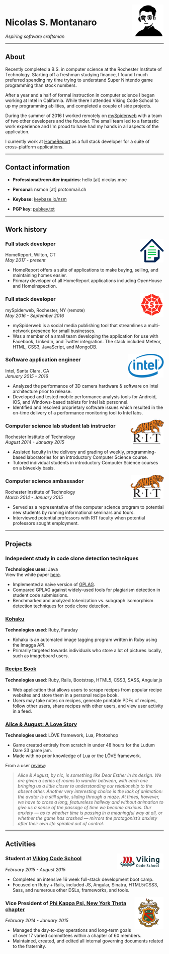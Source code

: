 <div style="float:right; margin-left: 10px">
  <img src="images/nobeard_bw.png" width="100px" height="100px" />
</div>

# Nicolas S. Montanaro
_Aspiring software craftsman_

---

## About


Recently completed a B.S. in computer science at the Rochester Institute of Technology. Starting off a freshman studying finance, I found I much preferred spending my time trying to understand Super Nintendo game programming than stock numbers.

After a year and a half of formal instruction in computer science I began working at Intel in California. While there I attended Viking Code School to up my programming abilities, and completed a couple of side projects.

During the summer of 2016 I worked remotely on [mySpiderweb](https://myspiderweb.com) with a team of two other developers and the founder. The small team led to a fantastic work experience and I'm proud to have had my hands in all aspects of the application.

I currently work at [HomeReport](http://homereport.io) as a full stack developer for a suite of cross-platform applications.

----

## Contact information

* **Professional/recruiter inquiries**: hello [at] nicolas.moe

* **Personal**: nsmon [at] protonmail.ch

* **Keybase**: [keybase.io/nsm](https://keybase.io/nsm)

* **PGP key**: [pubkey.txt](/pubkey.txt)

----

## Work history

<div style="float:right; margin-left: 10px">
  <img src="images/hr.png" height="75px" />
</div>

### Full stack developer  
HomeReport, Wilton, CT  
*May 2017 - present*

* HomeReport offers a suite of applications to make buying, selling, and maintaining homes easier.
* Primary developer of all HomeReport applications including OpenHouse and HomeInspection.

<div style="float:right; margin-left: 10px">
  <img src="images/msw.png" height="75px" />
</div>

### Full stack developer  
mySpiderweb, Rochester, NY (remote)  
*May 2016 - September 2016*

* mySpiderweb is a social media publishing tool that streamlines a multi-network presence for small businesses.
* Was a member of a small team developing the application for use with Facebook, LinkedIn, and Twitter integration. The stack included Meteor, HTML, CSS3, JavaScript, and MongoDB.

<div style="float:right; margin-left: 10px">
  <img src="images/intel.png" height="75px" />
</div>

### Software application engineer  
Intel, Santa Clara, CA  
*January 2015 - 2016*

* Analyzed the performance of 3D camera hardware & software on Intel architecture prior to release.
* Developed and tested mobile performance analysis tools for Android, iOS, and Windows-based tablets for Intel lab personnel.
* Identified and resolved proprietary software issues which resulted in the on-time delivery of a performance monitoring tool to Intel labs.

<div style="float:right; margin-left: 10px">
  <img src="images/rit.gif" height="75px" />
</div>

### Computer science lab student lab instructor  
Rochester Institute of Technology  
*August 2014 - January 2015*

* Assisted faculty in the delivery and grading of weekly, programming-based laboratories for an introductory Computer Science course.
* Tutored individual students in introductory Computer Science courses on a biweekly basis.

<div style="float:right; margin-left: 10px">
  <img src="images/rit.gif" height="75px" />
</div>

### Computer science ambassador  
Rochester Institute of Technology  
*March 2014 - January 2015*

* Served as a representative of the computer science program to potential new students by running informational seminars and tours.
* Interviewed potential professors with RIT faculty when potential professors sought employment.

----

## Projects

### Indepedent study in code clone detection techniques
**Technologies uses**: Java  
View the white paper [here](/indstudy.pdf).

* Implemented a naive version of [GPLAG](http://dl.acm.org/citation.cfm?id=1150522).
* Compared GPLAG against widely-used tools for plagiarism detection in student code submissions.
* Benchmarked and analyzed tokenization vs. subgraph isomorphism detection techniques for code clone detection.

### [Kohaku](https://github.com/nicoNaN/kohaku)  
**Technologies used**: Ruby, Faraday

* Kohaku is an automated image tagging program written in Ruby using the Imagga API.
* Primarily targeted towards individuals who store a lot of pictures locally, such as imageboard users.

### [Recipe Book](https://github.com/nicoNaN/recipe-book)  
**Technologies used**: Ruby, Rails, Bootstrap, HTML5, CSS3, SASS, Angular.js

* Web application that allows users to scrape recipes from popular recipe websites and store them in a personal recipe book.
* Users may take notes on recipes, generate printable PDFs of recipes, follow other users, share recipes with other users, and view user activity in a feed.

### [Alice & August: A Love Story](http://ludumdare.com/compo/ludum-dare-33/?action=preview&uid=56966)  
**Technologies used**: LÖVE framework, Lua, Photoshop

* Game created entirely from scratch in under 48 hours for the Ludum Dare 33 game jam.
* Made with no prior knowledge of Lua or the LÖVE framework.

From a user [review](http://ludumdare.com/compo/2015/09/13/my-top-three-part-2-deep-feels/):

> _Alice & August, by nic, is something like Dear Esther in its design. We are given a series of rooms to wander between, with each one bringing us a little closer to understanding our relationship to the absent other. Another very interesting choice is the lack of animation: the avatar is a still sprite, sliding through a maze. At times, however, we have to cross a long, featureless hallway and without animation to give us a sense of the passage of time we become anxious. Our anxiety — as to whether time is passing in a meaningful way at all, or whether the game has crashed — mirrors the protagonist’s anxiety after their own life spiraled out of control._

----

## Activities

<div style="float:right; margin-left: 10px">
  <img src="images/viking.png"  height="50px" />
</div>

### Student at [Viking Code School](https://www.vikingcodeschool.com)  
*February 2015 - August 2015*

* Completed an intensive 16 week full-stack development boot camp.
* Focused on Ruby + Rails, included JS, Angular, Sinatra, HTML5/CSS3, Sass, and numerous other DSLs, frameworks, and tools.

<div style="float:right; margin-left: 10px">
  <img src="images/pkp.png"  height="100px" />
</div>

### Vice President of [Phi Kappa Psi, New York Theta chapter](http://ritphipsi.org)  
*February 2014 - January 2015*

* Managed the day-to-day operations and long-term goals of over 17 varied committees within a chapter of 60 members.
* Maintained, created, and edited all internal governing documents related to the fraternity.